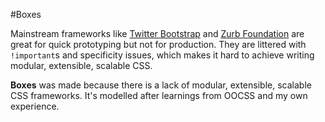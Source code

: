 #Boxes

Mainstream frameworks like [Twitter Bootstrap](http://getbootstrap.com/) and [Zurb Foundation](http://foundation.zurb.com/) are great for quick prototyping but not for production. They are littered with `!important`s and specificity issues, which makes it hard to achieve writing modular, extensible, scalable CSS. 

**Boxes** was made because there is a lack of modular, extensible, scalable CSS frameworks. It's modelled after learnings from OOCSS and my own experience.
